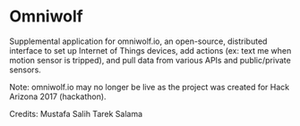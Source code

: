 # Omniwolf
Supplemental application for omniwolf.io, an open-source, distributed interface to set up Internet of Things devices, add actions (ex: text me when motion sensor is tripped), and pull data from various APIs and public/private sensors.

Note: omniwolf.io may no longer be live as the project was created for Hack Arizona 2017 (hackathon).


Credits:
	Mustafa Salih
	Tarek Salama

